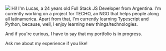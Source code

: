 <img src='https://www.rchsd.org/wp-content/uploads/2019/07/Header_Neurology-2.jpg' />
Hi!
I'm Lucas, a 24 years old Full Stack JS Developer from Argentina.
I'm currently working on a project for TECHO, an NGO that helps people along all latinamerica.
Apart from that, I'm currently learning Typescript and Python, because, well, I enjoy learning new things/technologies.

And if you're curious, I have to say that my portfolio is in progress.

Ask me about my experience if you like!



<!--
**lucasdiazcano/lucasdiazcano** is a ✨ _special_ ✨ repository because its `README.md` (this file) appears on your GitHub profile.

Here are some ideas to get you started:

- 🔭 I’m currently working on TECHO organization...
- 🌱 I’m currently learning Typescript and Python...
- 👯 I’m looking to collaborate on a Artificila Intelligence project ...
- 🤔 I’m looking for help with everything that has to do with algortihms...
- 💬 Ask me about my experience ...
- 📫 How to reach me: ...
- 😄 Pronouns: ...
- ⚡ Fun fact: ...
-->
